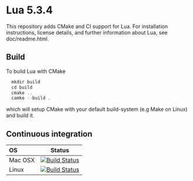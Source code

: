 # Lua 5.3.4

This repository adds CMake and CI support for Lua. For installation instructions, license details, and further information about Lua, see doc/readme.html.

## Build

To build Lua with CMake
```C++
  mkdir build
  cd build
  cmake .. 
  camke --build .
```
which will setup CMake with your default build-system (e.g Make on Linux) and build it.

## Continuous integration  <a id="continuous-integration"></a>

|    OS   |  Status                                                                                                     |
|:------- |:-----------------------------------------------------------------------------------------------------------:|
| Mac OSX | [![Build Status](https://travis-ci.org/thfabian/lua.svg?branch=master)](https://travis-ci.org/thfabian/lua) | 
| Linux   | [![Build Status](https://travis-ci.org/thfabian/lua.svg?branch=master)](https://travis-ci.org/thfabian/lua) |
